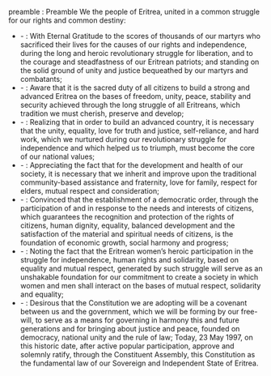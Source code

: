 preamble : Preamble
We the people of Eritrea, united in a common struggle for our rights and common destiny:
<ul>
			<li> - : With Eternal Gratitude to the scores of thousands of our martyrs who sacrificed their lives for the causes of our rights and independence, during the long and heroic revolutionary struggle for liberation, and to the courage and steadfastness of our Eritrean patriots; and standing on the solid ground of unity and justice bequeathed by our martyrs and combatants;<ul>
			</ul></li>			<li> - : Aware that it is the sacred duty of all citizens to build a strong and advanced Eritrea on the bases of freedom, unity, peace, stability and security achieved through the long struggle of all Eritreans, which tradition we must cherish, preserve and develop;<ul>
			</ul></li>			<li> - : Realizing that in order to build an advanced country, it is necessary that the unity, equality, love for truth and justice, self-reliance, and hard work, which we nurtured during our revolutionary struggle for independence and which helped us to triumph, must become the core of our national values;<ul>
			</ul></li>			<li> - : Appreciating the fact that for the development and health of our society, it is necessary that we inherit and improve upon the traditional community-based assistance and fraternity, love for family, respect for elders, mutual respect and consideration;<ul>
			</ul></li>			<li> - : Convinced that the establishment of a democratic order, through the participation of and in response to the needs and interests of citizens, which guarantees the recognition and protection of the rights of citizens, human dignity, equality, balanced development and the satisfaction of the material and spiritual needs of citizens, is the foundation of economic growth, social harmony and progress;<ul>
			</ul></li>			<li> - : Noting the fact that the Eritrean women’s heroic participation in the struggle for independence, human rights and solidarity, based on equality and mutual respect, generated by such struggle will serve as an unshakable foundation for our commitment to create a society in which women and men shall interact on the bases of mutual respect, solidarity and equality;<ul>
			</ul></li>			<li> - : Desirous that the Constitution we are adopting will be a covenant between us and the government, which we will be forming by our free-will, to serve as a means for governing in harmony this and future generations and for bringing about justice and peace, founded on democracy, national unity and the rule of law;
Today, 23 May 1997, on this historic date, after active popular participation, approve and solemnly ratify, through the Constituent Assembly, this Constitution as the fundamental law of our Sovereign and Independent State of Eritrea.<ul>
			</ul></li></ul>
